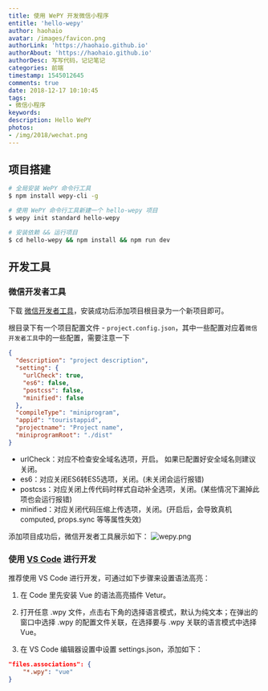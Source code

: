 ```yaml
---
title: 使用 WePY 开发微信小程序
entitle: 'hello-wepy'
author: haohaio
avatar: /images/favicon.png
authorLink: 'https://haohaio.github.io'
authorAbout: 'https://haohaio.github.io'
authorDesc: 写写代码，记记笔记
categories: 前端
timestamp: 1545012645
comments: true
date: 2018-12-17 10:10:45
tags:
- 微信小程序
keywords:
description: Hello WePY
photos:
- /img/2018/wechat.png
---
```


## 项目搭建

```bash
# 全局安装 WePY 命令行工具
$ npm install wepy-cli -g

# 使用 WePY 命令行工具新建一个 hello-wepy 项目
$ wepy init standard hello-wepy

# 安装依赖 && 运行项目
$ cd hello-wepy && npm install && npm run dev
```

## 开发工具

### 微信开发者工具

下载 [微信开发者工具](https://developers.weixin.qq.com/miniprogram/dev/devtools/download.html?t=18121111)，安装成功后添加项目根目录为一个新项目即可。

根目录下有一个项目配置文件 - `project.config.json`，其中一些配置对应着`微信开发者工具`中的一些配置，需要注意一下

```json
{
  "description": "project description",
  "setting": {
    "urlCheck": true,
    "es6": false,
    "postcss": false,
    "minified": false
  },
  "compileType": "miniprogram",
  "appid": "touristappid",
  "projectname": "Project name",
  "miniprogramRoot": "./dist"
}
```

- urlCheck：对应不检查安全域名选项，开启。 如果已配置好安全域名则建议关闭。
- es6：对应关闭ES6转ES5选项，关闭。(未关闭会运行报错)
- postcss：对应关闭上传代码时样式自动补全选项，关闭。(某些情况下漏掉此项也会运行报错)
- minified：对应关闭代码压缩上传选项，关闭。(开启后，会导致真机 computed, props.sync 等等属性失效)

添加项目成功后，微信开发者工具展示如下：
![wepy.png](https://upload-images.jianshu.io/upload_images/1692994-c6a4def81db607ed.png?imageMogr2/auto-orient/strip%7CimageView2/2/w/1240)

### 使用 [VS Code](https://code.visualstudio.com/) 进行开发

推荐使用 VS Code 进行开发，可通过如下步骤来设置语法高亮：

1. 在 Code 里先安装 Vue 的语法高亮插件 Vetur。
  
2. 打开任意 .wpy 文件，点击右下角的选择语言模式，默认为纯文本；在弹出的窗口中选择 .wpy 的配置文件关联，在选择要与 .wpy 关联的语言模式中选择 Vue。
  
3. 在 VS Code 编辑器设置中设置 settings.json，添加如下：

```json
"files.associations": {
    "*.wpy": "vue"
}
```  
